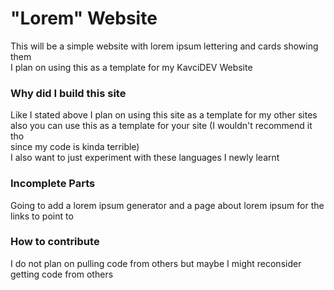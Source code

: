 # "Lorem" Website

This will be a simple website with lorem ipsum lettering and cards showing them  
I plan on using this as a template for my KavciDEV Website

### Why did I build this site

Like I stated above I plan on using this site as a template for my other sites  
also you can use this as a template for your site (I wouldn't recommend it tho  
since my code is kinda terrible)  
I also want to just experiment with these languages I newly learnt

### Incomplete Parts

Going to add a lorem ipsum generator and a page about lorem ipsum for the links to point to

### How to contribute

I do not plan on pulling code from others but maybe I might reconsider getting code from others